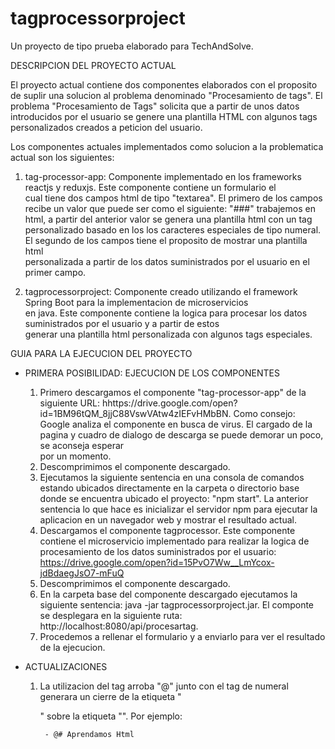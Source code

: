 # tagprocessorproject

Un proyecto de tipo prueba elaborado para TechAndSolve.

DESCRIPCION DEL PROYECTO ACTUAL

El proyecto actual contiene dos componentes elaborados con el proposito de suplir una solucion al problema denominado "Procesamiento de tags". El problema "Procesamiento de Tags" solicita que a partir de unos datos introducidos por el usuario se genere una plantilla HTML con algunos tags personalizados creados a peticion del usuario.

Los componentes actuales implementados como solucion a la problematica actual son los siguientes:
  
  1. tag-processor-app: Componente implementado en los frameworks reactjs y reduxjs. Este componente contiene un formulario el    
      cual tiene dos campos html de tipo "textarea". El primero de los campos recibe un valor que puede ser como el siguiente:
      "###" trabajemos en html, a partir del anterior valor se genera una plantilla html con un tag personalizado basado en los
      los caracteres especiales de tipo numeral. El segundo de los campos tiene el proposito de mostrar una plantilla html    
      personalizada a partir de los datos suministrados por el usuario en el primer campo.
      
  2. tagprocessorproject: Componente creado utilizando el framework Spring Boot para la implementacion de microservicios     
      en java. Este componente contiene la logica para procesar los datos suministrados por el usuario y a partir de estos  
      generar una plantilla html personalizada con algunos tags especiales.
      

GUIA PARA LA EJECUCION DEL PROYECTO

 * PRIMERA POSIBILIDAD: EJECUCION DE LOS COMPONENTES
    
    1. Primero descargamos el componente "tag-processor-app" de la siguiente URL: 
        hhttps://drive.google.com/open?id=1BM96tQM_8jjC88VswVAtw4zIEFvHMbBN. Como consejo: Google analiza el componente 
        en busca de virus. El cargado de la pagina y cuadro de dialogo de descarga se puede demorar un poco, se aconseja esperar  
        por un momento.
    2. Descomprimimos el componente descargado.
    3. Ejecutamos la siguiente sentencia en una consola de comandos estando ubicados directamente en la carpeta o directorio base   
        donde se encuentra ubicado el proyecto: "npm start". La anterior sentencia lo que hace es inicializar el servidor npm 
        para ejecutar la aplicacion en un navegador web y mostrar el resultado actual. 
    4. Descargamos el componente tagprocessor. Este componente contiene el microservicio 
        implementado para realizar la logica de procesamiento de los datos suministrados por el usuario: 
        https://drive.google.com/open?id=15PvO7Ww__LmYcox-jdBdaegJsO7-mFuQ
    5. Descomprimimos el componente descargado.
    6. En la carpeta base del componente descargado ejecutamos la siguiente sentencia: java -jar tagprocessorproject.jar. El 
        componte se desplegara en la siguiente ruta: http://localhost:8080/api/procesartag.
    7. Procedemos a rellenar el formulario y a enviarlo para ver el resultado de la ejecucion.

  * ACTUALIZACIONES

	1. La utilizacion del tag arroba "@" junto con el tag de numeral generara un cierre de la etiqueta
		"<div>" sobre la etiqueta "<h>". Por ejemplo:

			- @# Aprendamos Html
